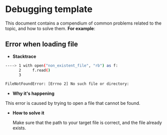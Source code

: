 # Debugging template

This document contains a compendium of common problems related to the topic, and how to solve them. **For example**:

## Error when loading file

* **Stacktrace**

```bash
----> 1 with open("non_existent_file", "rb") as f:
      2     f.read()
      3 

FileNotFoundError: [Errno 2] No such file or directory:
```

* **Why it's happening**

This error is caused by trying to open a file that cannot be found.

* **How to solve it**

    Make sure that the path to your target file is correct, and the file already exists.
